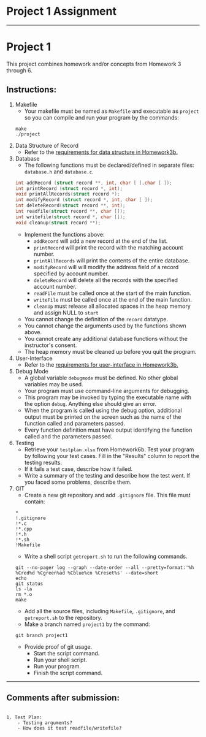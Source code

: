 # Project 1 Assignment
---

# Project 1  

This project combines homework and/or concepts from Homework 3 through 6.

## Instructions:    
1. Makefile
    - Your makefile must be named as ```Makefile``` and executable as ```project``` so you can compile and run your program by the commands:    
    ```
    make
    ./project
    ```
2. Data Structure of Record
    - Refer to the [requirements for data structure in Homework3b.](https://github.com/Scoin0/ICS/blob/master/Homework3/Homework3b/Readme.md)
3. Database
    - The following functions must be declared/defined in separate files: ```database.h``` and ```database.c```.     
    ```c
    int addRecord (struct record **, int, char [ ],char [ ]);
    int printRecord (struct record *, int);
    void printAllRecords(struct record *);
    int modifyRecord (struct record *, int, char [ ]);
    int deleteRecord(struct record **, int);
    int readfile(struct record **, char []);
    int writefile(struct record *, char []);
    void cleanup(struct record **);
    ```
    - Implement the functions above:
        - ```addRecord``` will add a new record at the end of the list.
        - ```printRecord``` will print the record with the matching account number.
        - ```printAllRecords``` will print the contents of the entire database.
        - ```modifyRecord``` will will modify the address field of a record specified by account number.
        - ```deleteRecord``` will delete all the records with the specified account number.
        - ```readFile``` must be called once at the start of the main function.
        - ```writeFile``` must be called once at the end of the main function.
        - ```cleanUp``` must release all allocated spaces in the heap memory and assign NULL to ```start```
    - You cannot change the definition of the ```record``` datatype.
    - You cannot change the arguments used by the functions shown above.
    - You cannot create any additional database functions without the instructor's consent.
    - The heap memory must be cleaned up before you quit the program.
4. User-Interface
    - Refer to the [requirements for user-interface in Homework3b.](https://github.com/Scoin0/ICS/blob/master/Homework3/Homework3b/Readme.md)
5. Debug Mode
    - A global variable ```debugmode``` must be defined. No other global variables may be used.
    - Your program must use command-line arguments for debugging.
    - This program may be invoked by typing the executable name with the option ```debug```. Anything else should give an error.
    - When the program is called using the debug option, additional output must be printed on the screen such as the name of the function called and parameters passed.
    - Every function definition must have output identifying the function called and the parameters passed.
6. Testing
    - Retrieve your ```testplan.xlsx``` from Homework6b. Test your program by following your test cases. Fill in the "Results" column to report the testing results.
    - If it fails a test case, describe how it failed.
    - Write a summary of the testing and describe how the test went. If you faced some problems, describe them.
7. GIT
    - Create a new git repository and add ```.gitignore``` file. This file must contain:
    ```
    *
    !.gitignore
    !*.c
    !*.cpp
    !*.h
    !*.sh
    !Makefile
    ```
    - Write a shell script ```getreport.sh``` to run the following commands.
    ```
    git --no-pager log --graph --date-order --all --pretty=format:'%h %Cred%d %Cgreen%ad %Cblue%cn %Creset%s' --date=short
    echo
    git status
    ls -la
    rm *.o
    make
    ```
    - Add all the source files, including ```Makefile```, ```.gitignore```, and ```getreport.sh``` to the repository.
    - Make a branch named ```project1``` by the command:
    ```
    git branch project1
    ```
    - Provide proof of git usage.
        - Start the script command.
        - Run your shell script.
        - Run your program.
        - Finish the script command.
        
---

## Comments after submission:

```    

1. Test Plan:
    - Testing arguments? 
    - How does it test readfile/writefile?
   
```
